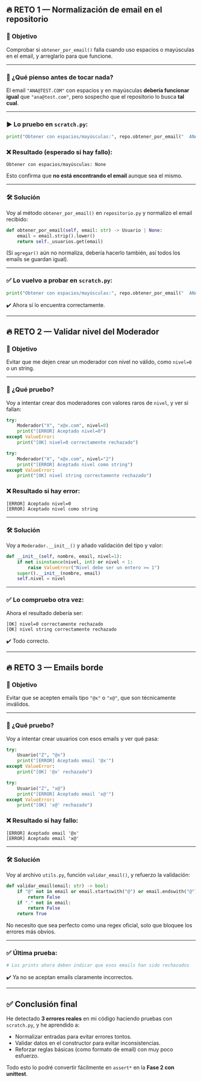## 🔥 RETO 1 — Normalización de email en el repositorio

### 🎯 Objetivo

Comprobar si `obtener_por_email()` falla cuando uso espacios o mayúsculas en el email, y arreglarlo para que funcione.

---

### 🧠 ¿Qué pienso antes de tocar nada?

El email `"ANA@TEST.COM"` con espacios y en mayúsculas **debería funcionar igual** que `"ana@test.com"`, pero sospecho que el repositorio lo busca **tal cual**.

---

### ▶️ Lo pruebo en `scratch.py`:

```python
print("Obtener con espacios/mayúsculas:", repo.obtener_por_email("  ANA@TEST.COM  "))
```

### ❌ Resultado (esperado si hay fallo):

```
Obtener con espacios/mayúsculas: None
```

Esto confirma que **no está encontrando el email** aunque sea el mismo.

---

### 🛠️ Solución

Voy al método `obtener_por_email()` en `repositorio.py` y normalizo el email recibido:

```python
def obtener_por_email(self, email: str) -> Usuario | None:
    email = email.strip().lower()
    return self._usuarios.get(email)
```

(Si `agregar()` aún no normaliza, debería hacerlo también, así todos los emails se guardan igual).

---

### ✅ Lo vuelvo a probar en `scratch.py`:

```python
print("Obtener con espacios/mayúsculas:", repo.obtener_por_email("  ANA@TEST.COM  "))
```

✔️ Ahora sí lo encuentra correctamente.

---

## 🔥 RETO 2 — Validar nivel del Moderador

### 🎯 Objetivo

Evitar que me dejen crear un moderador con nivel no válido, como `nivel=0` o un string.

---

### 🧠 ¿Qué pruebo?

Voy a intentar crear dos moderadores con valores raros de `nivel`, y ver si fallan:

```python
try:
    Moderador("X", "x@x.com", nivel=0)
    print("[ERROR] Aceptado nivel=0")
except ValueError:
    print("[OK] nivel=0 correctamente rechazado")

try:
    Moderador("X", "x@x.com", nivel="2")
    print("[ERROR] Aceptado nivel como string")
except ValueError:
    print("[OK] nivel string correctamente rechazado")
```

### ❌ Resultado si hay error:

```
[ERROR] Aceptado nivel=0  
[ERROR] Aceptado nivel como string
```

---

### 🛠️ Solución

Voy a `Moderador.__init__()` y añado validación del tipo y valor:

```python
def __init__(self, nombre, email, nivel=1):
    if not isinstance(nivel, int) or nivel < 1:
        raise ValueError("Nivel debe ser un entero >= 1")
    super().__init__(nombre, email)
    self.nivel = nivel
```

---

### ✅ Lo compruebo otra vez:

Ahora el resultado debería ser:

```
[OK] nivel=0 correctamente rechazado  
[OK] nivel string correctamente rechazado
```

✔️ Todo correcto.

---

## 🔥 RETO 3 — Emails borde

### 🎯 Objetivo

Evitar que se acepten emails tipo `"@x"` o `"x@"`, que son técnicamente inválidos.

---

### 🧠 ¿Qué pruebo?

Voy a intentar crear usuarios con esos emails y ver qué pasa:

```python
try:
    Usuario("Z", "@x")
    print("[ERROR] Aceptado email '@x'")
except ValueError:
    print("[OK] '@x' rechazado")

try:
    Usuario("Z", "x@")
    print("[ERROR] Aceptado email 'x@'")
except ValueError:
    print("[OK] 'x@' rechazado")
```

### ❌ Resultado si hay fallo:

```
[ERROR] Aceptado email '@x'  
[ERROR] Aceptado email 'x@'
```

---

### 🛠️ Solución

Voy al archivo `utils.py`, función `validar_email()`, y refuerzo la validación:

```python
def validar_email(email: str) -> bool:
    if "@" not in email or email.startswith("@") or email.endswith("@"):
        return False
    if "." not in email:
        return False
    return True
```

No necesito que sea perfecto como una regex oficial, solo que bloquee los errores más obvios.

---

### ✅ Última prueba:

```python
# Los prints ahora deben indicar que esos emails han sido rechazados
```

✔️ Ya no se aceptan emails claramente incorrectos.

---

## ✅ Conclusión final

He detectado **3 errores reales** en mi código haciendo pruebas con `scratch.py`, y he aprendido a:

* Normalizar entradas para evitar errores tontos.
* Validar datos en el constructor para evitar inconsistencias.
* Reforzar reglas básicas (como formato de email) con muy poco esfuerzo.

Todo esto lo podré convertir fácilmente en `assert*` en la **Fase 2 con unittest**.